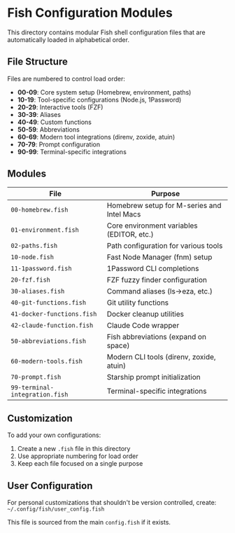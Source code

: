 # Fish Configuration Modules

This directory contains modular Fish shell configuration files that are automatically loaded in alphabetical order.

## File Structure

Files are numbered to control load order:

- **00-09**: Core system setup (Homebrew, environment, paths)
- **10-19**: Tool-specific configurations (Node.js, 1Password)
- **20-29**: Interactive tools (FZF)
- **30-39**: Aliases
- **40-49**: Custom functions
- **50-59**: Abbreviations
- **60-69**: Modern tool integrations (direnv, zoxide, atuin)
- **70-79**: Prompt configuration
- **90-99**: Terminal-specific integrations

## Modules

| File                           | Purpose                                    |
| ------------------------------ | ------------------------------------------ |
| `00-homebrew.fish`             | Homebrew setup for M-series and Intel Macs |
| `01-environment.fish`          | Core environment variables (EDITOR, etc.)  |
| `02-paths.fish`                | Path configuration for various tools       |
| `10-node.fish`                 | Fast Node Manager (fnm) setup              |
| `11-1password.fish`            | 1Password CLI completions                  |
| `20-fzf.fish`                  | FZF fuzzy finder configuration             |
| `30-aliases.fish`              | Command aliases (ls→eza, etc.)             |
| `40-git-functions.fish`        | Git utility functions                      |
| `41-docker-functions.fish`     | Docker cleanup utilities                   |
| `42-claude-function.fish`      | Claude Code wrapper                        |
| `50-abbreviations.fish`        | Fish abbreviations (expand on space)       |
| `60-modern-tools.fish`         | Modern CLI tools (direnv, zoxide, atuin)   |
| `70-prompt.fish`               | Starship prompt initialization             |
| `99-terminal-integration.fish` | Terminal-specific integrations             |

## Customization

To add your own configurations:

1. Create a new `.fish` file in this directory
2. Use appropriate numbering for load order
3. Keep each file focused on a single purpose

## User Configuration

For personal customizations that shouldn't be version controlled, create:
`~/.config/fish/user_config.fish`

This file is sourced from the main `config.fish` if it exists.
